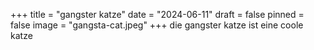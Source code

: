 +++
title = "gangster katze"
date = "2024-06-11"
draft = false
pinned = false
image = "gangsta-cat.jpeg"
+++
die gangster katze ist eine coole katze